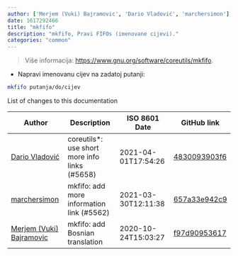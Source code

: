 ```yaml
---
author: ['Merjem (Vuki) Bajramovic', 'Dario Vladović', 'marchersimon']
date: 1617292466
title: "mkfifo"
description: "mkfifo, Pravi FIFOs (imenovane cijevi)."
categories: "common"
---
```

> Više informacija: <https://www.gnu.org/software/coreutils/mkfifo>.

- Napravi imenovanu cijev na zadatoj putanji:

```bash
mkfifo putanja/do/cijev
```
List of changes to this documentation


Author | Description | ISO 8601 Date | GitHub link
------|-----|-----|-----
[Dario Vladović](mailto:d.vladimyr@gmail.com) | coreutils*: use short more info links (#5658) | 2021-04-01T17:54:26 | [4830093903f6](https://github.com/tldr-pages/tldr/commit/4830093903f66ccf3ebbc2ecf477286e45edac59)
[marchersimon](mailto:50295997+marchersimon@users.noreply.github.com) | mkfifo: add more information link (#5562) | 2021-03-30T12:11:38 | [657a33e942c9](https://github.com/tldr-pages/tldr/commit/657a33e942c999830641a4aad010e1455bf5ef4e)
[Merjem (Vuki) Bajramovic](mailto:merjembajramovic8@gmail.com) | mkfifo: add Bosnian translation | 2020-10-24T15:03:27 | [f97d90953617](https://github.com/tldr-pages/tldr/commit/f97d9095361795b6e066ef41814ec44ed0458db3)


